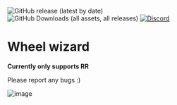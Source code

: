 ![GitHub release (latest by date)](https://img.shields.io/github/v/release/patchzyy/WheelWizard?color=green&style=for-the-badge)
![GitHub Downloads (all assets, all releases)](https://img.shields.io/github/downloads/patchzyy/WheelWizard/total?color=green&style=for-the-badge)
[![Discord](https://img.shields.io/discord/1253384439937896560?color=7289da&style=for-the-badge)](https://discord.gg/vZ7T2wJnsq)

# Wheel wizard


**Currently only supports RR**

Please report any bugs :)

![image](https://github.com/patchzyy/CT-MKWII-WPF/assets/64382339/f97125bf-b339-44ef-8719-05a592edc2f4)



